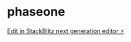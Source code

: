 # phaseone

[Edit in StackBlitz next generation editor ⚡️](https://stackblitz.com/~/github.com/tima33/phaseone)